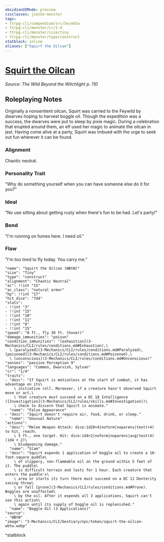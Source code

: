 ```yaml
---
obsidianUIMode: preview
cssclasses: json5e-monster
tags:
- ttrpg-cli/compendium/src/5e/wbtw
- ttrpg-cli/monster/cr/1-4
- ttrpg-cli/monster/size/tiny
- ttrpg-cli/monster/type/construct
statblock: inline
aliases: ["Squirt the Oilcan"]
---
```

# [Squirt the Oilcan](3-Mechanics\CLI\bestiary\npc/squirt-the-oilcan-wbtw.md)
*Source: The Wild Beyond the Witchlight p. 110*  

## Roleplaying Notes

Originally a nonsentient oilcan, Squirt was carried to the Feywild by dwarves hoping to harvest boggle oil. Though the expedition was a success, the dwarves were put to sleep by pixie magic. During a celebration that erupted around them, an elf used her magic to animate the oilcan in jest. Having come alive at a party, Squirt was imbued with the urge to seek out fun wherever it can be found.

### Alignment

Chaotic neutral.

### Personality Trait

"Why do something yourself when you can have someone else do it for you?"

### Ideal

"No use sitting about getting rusty when there's fun to be had. Let's party!"

### Bond

"I'm running on fumes here. I need oil."

### Flaw

"I'm too tired to fly today. You carry me."

```statblock
"name": "Squirt the Oilcan (WBtW)"
"size": "Tiny"
"type": "construct"
"alignment": "Chaotic Neutral"
"ac": !!int "15"
"ac_class": "natural armor"
"hp": !!int "17"
"hit_dice": "7d4"
"stats":
- !!int "3"
- !!int "15"
- !!int "10"
- !!int "11"
- !!int "8"
- !!int "15"
"speed": "0 ft., fly 30 ft. (hover)"
"damage_immunities": "poison"
"condition_immunities": "[exhaustion](3-Mechanics/CLI/rules/conditions.md#Exhaustion),\
  \ [paralyzed](3-Mechanics/CLI/rules/conditions.md#Paralyzed), [poisoned](3-Mechanics/CLI/rules/conditions.md#Poisoned),\
  \ [unconscious](3-Mechanics/CLI/rules/conditions.md#Unconscious)"
"senses": "passive Perception 9"
"languages": "Common, Dwarvish, Sylvan"
"cr": "1/4"
"traits":
- "desc": "If Squirt is motionless at the start of combat, it has advantage on its\
    \ initiative roll. Moreover, if a creature hasn't observed Squirt move or act,\
    \ that creature must succeed on a DC 18 Intelligence ([Investigation](3-Mechanics/CLI/rules/skills.md#Investigation))\
    \ check to discern that Squirt is animate."
  "name": "False Appearance"
- "desc": "Squirt doesn't require air, food, drink, or sleep."
  "name": "Unusual Nature"
"actions":
- "desc": "Melee Weapon Attack: dice:1d20+4|noform|noparens|text(+4) to hit, reach\
    \ 5 ft., one target. Hit: dice:1d4+2|noform|noparens|avg|text(4) (1d4 + 2)\
    \ bludgeoning damage."
  "name": "Slam"
- "desc": "Squirt expends 1 application of boggle oil to create a 10-foot-square puddle\
    \ of slippery, non-flammable oil on the ground within 5 feet of it. The puddle\
    \ is difficult terrain and lasts for 1 hour. Each creature that enters the puddle's\
    \ area or starts its turn there must succeed on a DC 11 Dexterity saving throw\
    \ or fall [prone](3-Mechanics/CLI/rules/conditions.md#Prone). Boggles are unaffected\
    \ by the oil. After it expends all 3 applications, Squirt can't use this action\
    \ again until its supply of boggle oil is replenished."
  "name": "Boggle Oil (3 Applications)"
"source":
- "WBtW"
"image": "3-Mechanics/CLI/bestiary/npc/token/squirt-the-oilcan-wbtw.webp"
```
^statblock